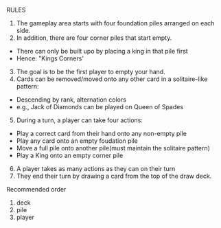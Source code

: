 RULES

1. The gameplay area starts with four foundation piles arranged on each side.
2. In addition, there are four corner piles that start empty.
  - There can only be built upo by placing a king in that pile first
  - Hence: "Kings Corners'
3. The goal is to be the first player to empty your hand.
4. Cards can be removed/moved onto any other card in a solitaire-like pattern:
  - Descending by rank, alternation colors
  - e.g., Jack of Diamonds can be played on Queen of Spades
5. During a turn, a player can take four actions:
  - Play a correct card from their hand onto any non-empty pile
  - Play any card onto an empty foudation pile
  - Move a full pile onto another pile(must maintain the solitaire pattern)
  - Play a King onto an empty corner pile
6. A player takes as many actions as they can on their turn
7. They end their turn by drawing a card from the top of the draw deck.

Recommended order

1. deck
2. pile
3. player
